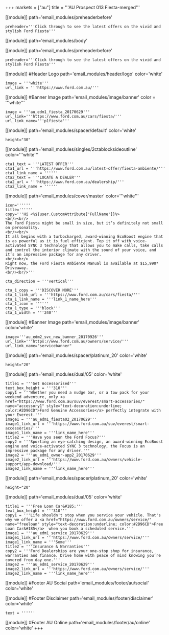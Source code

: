 +++
markets = ["au"]
title = '''AU Prospect 013 Fiesta-merged'''


[[module]]
path='email_modules/preheaderbefore'

	preheader='''Click through to see the latest offers on the vivid and stylish Ford Fiesta'''

[[module]]
path='email_modules/body'

[[module]]
path='email_modules/preheaderbefore'

	preheader='''Click through to see the latest offers on the vivid and stylish Ford Fiesta'''


[[module]] #Header Logo
path='email_modules/header/logo'
color='white'

	image = '''white'''
	url_link = '''https://www.ford.com.au/'''
	

[[module]] #Banner Image
path='email_modules/image/banner'
color = '''white'''

	image = '''au_edm1_fiesta_20170629'''
    url_link='''https://www.ford.com.au/cars/fiesta/'''
	url_link_name='''p1fiesta'''
   
   [[module]]
path='email_modules/spacer/default'
color='white'

	height="30"
    
[[module]]
path='email_modules/singles/2ctablocksideoutline'
color='''white'''

	cta1_text = '''LATEST OFFER'''
	cta1_url = '''https://www.ford.com.au/latest-offer/fiesta-ambiente/'''
	cta1_link_name = ''''''
	cta2_text = '''LOCATE A DEALER'''
	cta2_url = '''https://www.ford.com.au/dealership/'''
	cta2_link_name = ''''''

[[module]]
path='email_modules/cover/master'
color='''white'''

	icon=''''''
	title=''''''
	copy='''Hi <%${user.CustomAttribute['FullName']}%>
    <br/><br/>
    The Ford Fiesta might be small in size, but it’s definitely not small on personality. 
    <br/><br/>
    It all begins with a turbocharged, award-winning EcoBoost engine that is as powerful as it is fuel efficient. Top it off with voice-activated SYNC 3 technology that allows you to make calls, take calls and control the interior climate with the sound of your voice, and it’s an impressive package for any driver.  
    <br/><br/>
    Right now, the Ford Fiesta Ambiente Manual is available at $15,990* Driveaway.
    <br/><br/>'''

	cta_direction = '''vertical'''

	cta_1_copy = '''DISCOVER MORE'''
	cta_1_link_url = '''https://www.ford.com.au/cars/fiesta/'''
	cta_1_link_name = '''link_1_name_here'''
	cta_1_icon = ''''''
	cta_1_type = '''block'''
	cta_1_width = '''240'''


[[module]] #Banner Image
path='email_modules/image/banner'
color='white'

	image='''au_edm2_svc_new_banner_20170926'''
	url_link='''https://www.ford.com.au/owners/service/'''
	url_link_name="servicebanner"

[[module]]
path='email_modules/spacer/platinum_20'
color='white'

	height="20"
    
[[module]]
path='email_modules/dual/05'
color='white'

    title1 = '''Get Accessorised'''
    text_box_height = '''310'''
	copy1 = '''Whether you need a nudge bar, or a tow pack for your weekend adventure, only <a href="https://www.ford.com.au/suv/everest/smart-accessories/" name="accessory1" style="text-decoration:underline; color:#2D96CD">Ford Genuine Accessories</a> perfectly integrate with your Everest.'''
	image1 = '''au_edm1_fiesta02_20170629'''
	image1_link_url = '''https://www.ford.com.au/suv/everest/smart-accessories/'''
	image1_link_name = '''link_name_here'''
	title2 = '''Have you seen the Ford Focus?'''
	copy2 = '''Sporting an eye-catching design, an award-winning EcoBoost engine and voice-activated SYNC 3 technology, the Focus is an impressive package for any driver.'''
	image2 = '''au_edm1_owner-app2_20170629'''
	image2_link_url = '''https://www.ford.com.au/owners/vehicle-support/app-download/'''
	image2_link_name = '''link_name_here'''
	

[[module]]
path='email_modules/spacer/platinum_20'
color='white'

	height="20"

[[module]]
path='email_modules/dual/05'
color='white'

	title1 = '''Free Loan Car&#185;'''
    text_box_height = '''310'''
	copy1 = '''Life shouldn't stop when you service your vehicle. That's why we offer a <a href="https://www.ford.com.au/owners/service/" name="freeloan" style="text-decoration:underline; color:#2D96CD">Free Loan Car&#185</a>  when you book a scheduled service.'''
	image1 = '''au_edm1_service_20170629'''
	image1_link_url = '''https://www.ford.com.au/owners/service/'''
	image1_link_name = '''Some'''
	title2 = '''Insurance & Warranties'''
	copy2 = '''Ford Dealerships are your one-stop shop for insurance, warranties and finance. Drive home with peace of mind knowing you’re covered from day one.'''
	image2 = '''au_edm1_service_20170629'''
	image2_link_url = '''https://www.ford.com.au/owners/service/'''
	image2_link_name = '''link_name_here'''


[[module]] #Footer AU Social
path='email_modules/footer/au/social'
color='white'

[[module]] #Footer Disclaimer
path='email_modules/footer/disclaimer'
color='white'

	text = ''''''

[[module]] #Footer AU Online
path='email_modules/footer/au/online'
color='white'
+++
